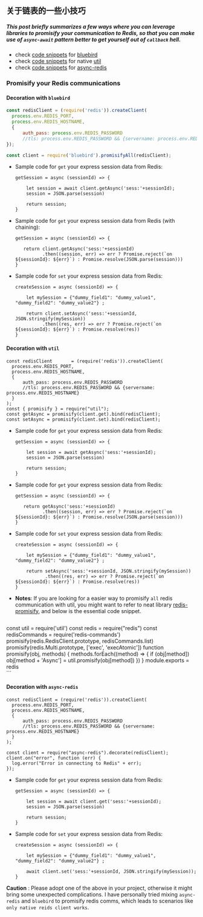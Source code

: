## 关于链表的一些小技巧
##### This post briefly summarizes a few ways where you can leverage libraries to promisify your communication to Redis, so that you can make use of `async-await` pattern better to get yourself out of `callback` hell.
- check [code snippets](#decoration-with-bluebird) for [bluebird](https://github.com/petkaantonov/bluebird) 
- check [code snippets](#decoration-with-util) for native [util](https://github.com/browserify/node-util) 
- check [code snippets](#decoration-with-async-redis) for [async-redis](https://github.com/moaxaca/async-redis)

### Promisify your Redis communications

#### **Decoration with `bluebird`**
```js
const redisClient = (require('redis')).createClient(
  process.env.REDIS_PORT,
  process.env.REDIS_HOSTNAME,
  {
      auth_pass: process.env.REDIS_PASSWORD
      //tls: process.env.REDIS_PASSWORD && {servername: process.env.REDIS_HOSTNAME}
});

const client = require('bluebird').promisifyAll(redisClient);
```
* Sample code for `get` your express session data from Redis:
    ```
    getSession = async (sessionId) => {
    
        let session = await client.getAsync('sess:'+sessionId);
        session = JSON.parse(session)
    
        return session;
    }
    ```
* Sample code for `get` your express session data from Redis (with chaining):
    ```
    getSession = async (sessionId) => {
    
       return client.getAsync('sess:'+sessionId)
              .then((session, err) => err ? Promise.reject(`on ${sessionId}: ${err}`) : Promise.resolve(JSON.parse(session))) 
    }
    ```    
* Sample code for `set` your express session data from Redis:
    ```
    createSession = async (sessionId) => {
    
        let mySession = {"dummy_field1": "dummy_value1", "dummy_field2": "dummy_value2"} ;
        
        return client.setAsync('sess:'+sessionId, JSON.stringify(mySession))
              .then((res, err) => err ? Promise.reject(`on ${sessionId}: ${err}`) : Promise.resolve(res))
    }
    ```    

#### **Decoration with `util`**
```
const redisClient       = (require('redis')).createClient(
  process.env.REDIS_PORT,
  process.env.REDIS_HOSTNAME,
  {
      auth_pass: process.env.REDIS_PASSWORD
      //tls: process.env.REDIS_PASSWORD && {servername: process.env.REDIS_HOSTNAME}
  }
);
const { promisify } = require("util");
const getAsync = promisify(client.get).bind(redisClient);
const setAsync = promisify(client.set).bind(redisClient);
```
* Sample code for `get` your express session data from Redis:
    ```
    getSession = async (sessionId) => {
    
        let session = await getAsync('sess:'+sessionId);
        session = JSON.parse(session)
    
        return session;
    }
    ```
* Sample code for `get` your express session data from Redis: 
    ```
    getSession = async (sessionId) => {
    
       return getAsync('sess:'+sessionId)
              .then((session, err) => err ? Promise.reject(`on ${sessionId}: ${err}`) : Promise.resolve(JSON.parse(session))) 
    }
    ```    
* Sample code for `set` your express session data from Redis:
    ```
    createSession = async (sessionId) => {
        
        let mySession = {"dummy_field1": "dummy_value1", "dummy_field2": "dummy_value2"} ;
            
        return setAsync('sess:'+sessionId, JSON.stringify(mySession))
               .then((res, err) => err ? Promise.reject(`on ${sessionId}: ${err}`) : Promise.resolve(res))
    }
    ```   
* **Notes**: If you are looking for a easier way to promisify `all` redis communication with util, you might want to refer to neat library [redis-promisify](https://github.com/zenxds/redis-promisify), and below is the essential code snippet.
    ```
const util = require('util')
const redis = require("redis")
const redisCommands = require('redis-commands')
promisify(redis.RedisClient.prototype, redisCommands.list)
promisify(redis.Multi.prototype, ['exec', 'execAtomic'])
function promisify(obj, methods) {
  methods.forEach((method) => {
    if (obj[method])
      obj[method + 'Async'] = util.promisify(obj[method])
  })
}
module.exports = redis    
    ```

####  **Decoration with `async-redis`**<a name="asyncredis"></a>
```
const redisClient = (require('redis')).createClient(
  process.env.REDIS_PORT,
  process.env.REDIS_HOSTNAME,
  {
      auth_pass: process.env.REDIS_PASSWORD
      //tls: process.env.REDIS_PASSWORD && {servername: process.env.REDIS_HOSTNAME}
  }
);

const client = require("async-redis").decorate(redisClient);
client.on("error", function (err) {
  log.error("Error in connecting to Redis" + err);
});
```
* Sample code for `get` your express session data from Redis:
    ```
    getSession = async (sessionId) => {
    
        let session = await client.get('sess:'+sessionId);
        session = JSON.parse(session)
    
        return session;
    }
    ```
* Sample code for `set` your express session data from Redis:
    ```
    createSession = async (sessionId) => {
        
        let mySession = {"dummy_field1": "dummy_value1", "dummy_field2": "dummy_value2"} ;
            
        await client.set('sess:'+sessionId, JSON.stringify(mySession));
    }
    ``` 

**Caution** : Please adopt one of the above in your project, otherwise it might bring some unexpected complications. I have personally tried mixing `async-redis` and `bluebird` to promisify redis comms, which leads to scenarios like `only native reids client works`.

